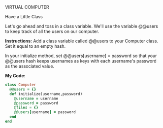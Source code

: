 VIRTUAL COMPUTER

Have a Little Class

Let's go ahead and toss in a class variable. We'll use the variable @@users to keep track of all the users on our computer.

**Instructions:**
Add a class variable called @@users to your Computer class. Set it equal to an empty hash.

In your initialize method, set @@users[username] = password so that your @@users hash keeps usernames as keys with each username's password as the associated value.

**My Code:**
```ruby
class Computer
  @@users = {}
  def initialize(username,password)
    @username = username
    @password = password
    @files = {}
    @@users[username] = password
  end
end

```
